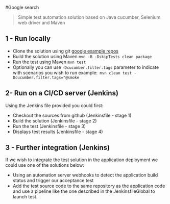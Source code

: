 #Google search
> Simple test automation solution based on Java cucumber, Selenium web driver and Maven

## 1 - Run locally
* Clone the solution using git [google example repos](https://github.com/vasante/googleSearch.git)
* Build the solution using Maven ``mvn -B -DskipTests clean package``
* Run the test using Maven ```mvn test```
* Optionally you can use ```-Dcucumber.filter.tags``` parameter to indicate with scenarios you wish to run example:`` mvn clean test -Dcucumber.filter.tags="@smoke``

## 2- Run on a CI/CD server (Jenkins)
Using the Jenkins file provided you could first:
* Checkout the sources from github (Jenkinsfile - stage 1)
* Build the solution (Jenkinsfile - stage 2)
* Run the test (Jenkinsfile - stage 3)
* Displays test results (Jenkinsfile - stage 4)

## 3 - Further integration (Jenkins)
If we wish to integrate the test solution in the application deployment
we could use one of the solutions below:
* Using an automation server webhooks to detect the application build status and trigger our acceptance test
* Add the test source code to the same repository as the application code and use a pipeline like the
one described in the JenkinsfileGlobal to launch test. 